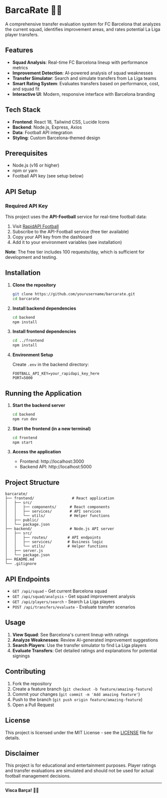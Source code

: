 # BarcaRate 🔴🔵

A comprehensive transfer evaluation system for FC Barcelona that analyzes the current squad, identifies improvement areas, and rates potential La Liga player transfers.

## Features

- **Squad Analysis**: Real-time FC Barcelona lineup with performance metrics
- **Improvement Detection**: AI-powered analysis of squad weaknesses
- **Transfer Simulator**: Search and simulate transfers from La Liga teams
- **Smart Rating System**: Evaluates transfers based on performance, cost, and squad fit
- **Interactive UI**: Modern, responsive interface with Barcelona branding

## Tech Stack

- **Frontend**: React 18, Tailwind CSS, Lucide Icons
- **Backend**: Node.js, Express, Axios
- **Data**: Football API integration
- **Styling**: Custom Barcelona-themed design

## Prerequisites

- Node.js (v16 or higher)
- npm or yarn
- Football API key (see setup below)

## API Setup

### Required API Key

This project uses the **API-Football** service for real-time football data:

1. Visit [RapidAPI Football](https://rapidapi.com/api-sports/api/api-football)
2. Subscribe to the API-Football service (free tier available)
3. Copy your API key from the dashboard
4. Add it to your environment variables (see installation)

**Note**: The free tier includes 100 requests/day, which is sufficient for development and testing.

## Installation

1. **Clone the repository**
   ```bash
   git clone https://github.com/yourusername/barcarate.git
   cd barcarate
   ```

2. **Install backend dependencies**
   ```bash
   cd backend
   npm install
   ```

3. **Install frontend dependencies**
   ```bash
   cd ../frontend
   npm install
   ```

4. **Environment Setup**
   
   Create `.env` in the backend directory:
   ```env
   FOOTBALL_API_KEY=your_rapidapi_key_here
   PORT=5000
   ```

## Running the Application

1. **Start the backend server**
   ```bash
   cd backend
   npm run dev
   ```

2. **Start the frontend (in a new terminal)**
   ```bash
   cd frontend
   npm start
   ```

3. **Access the application**
   - Frontend: http://localhost:3000
   - Backend API: http://localhost:5000

## Project Structure

```
barcarate/
├── frontend/                 # React application
│   ├── src/
│   │   ├── components/      # React components
│   │   ├── services/        # API services
│   │   └── utils/           # Helper functions
│   ├── public/
│   └── package.json
├── backend/                 # Node.js API server
│   ├── src/
│   │   ├── routes/         # API endpoints
│   │   ├── services/       # Business logic
│   │   └── utils/          # Helper functions
│   ├── server.js
│   └── package.json
├── README.md
└── .gitignore
```

## API Endpoints

- `GET /api/squad` - Get current Barcelona squad
- `GET /api/squad/analysis` - Get squad improvement analysis
- `GET /api/players/search` - Search La Liga players
- `POST /api/transfers/evaluate` - Evaluate transfer scenarios

## Usage

1. **View Squad**: See Barcelona's current lineup with ratings
2. **Analyze Weaknesses**: Review AI-generated improvement suggestions
3. **Search Players**: Use the transfer simulator to find La Liga players
4. **Evaluate Transfers**: Get detailed ratings and explanations for potential signings

## Contributing

1. Fork the repository
2. Create a feature branch (`git checkout -b feature/amazing-feature`)
3. Commit your changes (`git commit -m 'Add amazing feature'`)
4. Push to the branch (`git push origin feature/amazing-feature`)
5. Open a Pull Request

## License

This project is licensed under the MIT License - see the [LICENSE](LICENSE) file for details.

## Disclaimer

This project is for educational and entertainment purposes. Player ratings and transfer evaluations are simulated and should not be used for actual football management decisions.

---

**Visca Barça!** 🔴🔵
